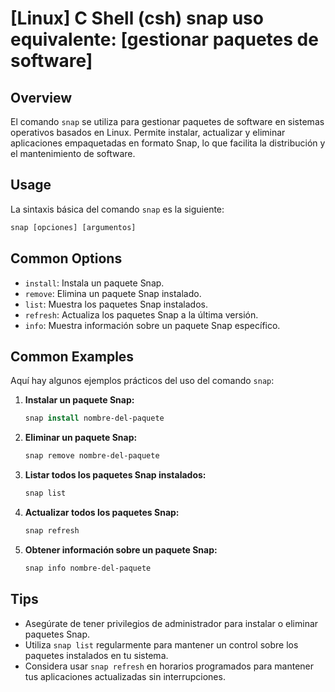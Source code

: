 # [Linux] C Shell (csh) snap uso equivalente: [gestionar paquetes de software]

## Overview
El comando `snap` se utiliza para gestionar paquetes de software en sistemas operativos basados en Linux. Permite instalar, actualizar y eliminar aplicaciones empaquetadas en formato Snap, lo que facilita la distribución y el mantenimiento de software.

## Usage
La sintaxis básica del comando `snap` es la siguiente:

```csh
snap [opciones] [argumentos]
```

## Common Options
- `install`: Instala un paquete Snap.
- `remove`: Elimina un paquete Snap instalado.
- `list`: Muestra los paquetes Snap instalados.
- `refresh`: Actualiza los paquetes Snap a la última versión.
- `info`: Muestra información sobre un paquete Snap específico.

## Common Examples
Aquí hay algunos ejemplos prácticos del uso del comando `snap`:

1. **Instalar un paquete Snap:**
   ```csh
   snap install nombre-del-paquete
   ```

2. **Eliminar un paquete Snap:**
   ```csh
   snap remove nombre-del-paquete
   ```

3. **Listar todos los paquetes Snap instalados:**
   ```csh
   snap list
   ```

4. **Actualizar todos los paquetes Snap:**
   ```csh
   snap refresh
   ```

5. **Obtener información sobre un paquete Snap:**
   ```csh
   snap info nombre-del-paquete
   ```

## Tips
- Asegúrate de tener privilegios de administrador para instalar o eliminar paquetes Snap.
- Utiliza `snap list` regularmente para mantener un control sobre los paquetes instalados en tu sistema.
- Considera usar `snap refresh` en horarios programados para mantener tus aplicaciones actualizadas sin interrupciones.